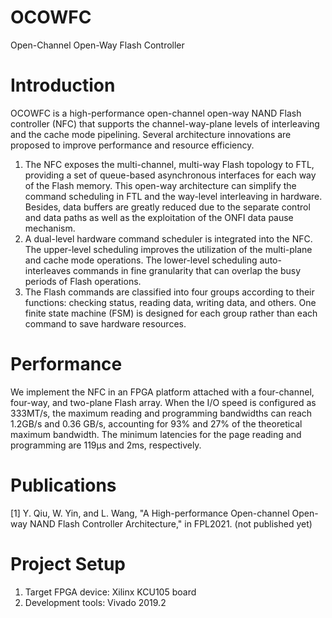 # OCOWFC
Open-Channel Open-Way Flash Controller

# Introduction
OCOWFC is a high-performance open-channel open-way NAND Flash controller (NFC) that supports the channel-way-plane levels of interleaving and the cache mode pipelining. Several architecture innovations are proposed to improve performance and resource efficiency. 
1. The NFC exposes the multi-channel, multi-way Flash topology to FTL, providing a set of queue-based asynchronous interfaces for each way of the Flash memory. This open-way architecture can simplify the command scheduling in FTL and the way-level interleaving in hardware. Besides, data buffers are greatly reduced due to the separate control and data paths as well as the exploitation of the ONFI data pause mechanism. 
2. A dual-level hardware command scheduler is integrated into the NFC. The upper-level scheduling improves the utilization of the multi-plane and cache mode operations. The lower-level scheduling auto-interleaves commands in fine granularity that can overlap the busy periods of Flash operations.
3. The Flash commands are classified into four groups according to their functions: checking status, reading data, writing data, and others. One finite state machine (FSM) is designed for each group rather than each command to save hardware resources.

# Performance
We implement the NFC in an FPGA platform attached with a four-channel, four-way, and two-plane Flash array. When the I/O speed is configured as 333MT/s, the maximum reading and programming bandwidths can reach 1.2GB/s and 0.36 GB/s, accounting for 93% and 27% of the theoretical maximum bandwidth. The minimum latencies for the page reading and programming are 119μs and 2ms, respectively.

# Publications
[1] Y. Qiu, W. Yin, and L. Wang, "A High-performance Open-channel Open-way NAND Flash Controller Architecture," in FPL2021. (not published yet)

# Project Setup
1. Target FPGA device: Xilinx KCU105 board
2. Development tools: Vivado 2019.2
